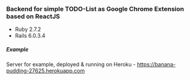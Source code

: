 ### Backend for simple TODO-List as Google Chrome Extension based on ReactJS

- Ruby 2.7.2
- Rails 6.0.3.4

##### Example
Server for example, deployed & running on Heroku - https://banana-pudding-27625.herokuapp.com

